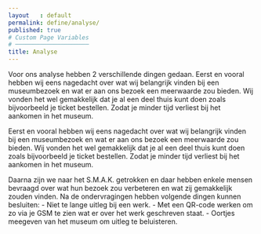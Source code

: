 ```yaml
---
layout   : default
permalink: define/analyse/
published: true
# Custom Page Variables
# ─────────────────────
title: Analyse
---
```

 
<div class=" float-left text-left col-12 ">
            <p>Voor ons analyse hebben 2 verschillende dingen gedaan. Eerst en vooral hebben wij eens nagedacht over wat wij belangrijk vinden bij een museumbezoek en wat er aan ons bezoek een meerwaarde zou bieden. Wij vonden het wel gemakkelijk dat je al een deel thuis kunt doen zoals bijvoorbeeld je ticket bestellen. Zodat je minder tijd verliest bij het aankomen in het museum.</p>
        </div>

<div class=" float-right text-right col-12">
 <p>Eerst en vooral hebben wij eens nagedacht over wat wij belangrijk vinden bij een museumbezoek en wat er aan ons bezoek een meerwaarde zou bieden. Wij vonden het wel gemakkelijk dat je al een deel thuis kunt doen zoals bijvoorbeeld je ticket bestellen. Zodat je minder tijd verliest bij het aankomen in het museum.</p>
 </div>

<div class=" float-left  text-left col-12">
<p>Daarna zijn we naar het S.M.A.K. getrokken en daar hebben enkele mensen bevraagd over wat hun bezoek zou verbeteren en wat zij gemakkelijk zouden vinden. Na de ondervragingen hebben volgende dingen kunnen besluiten:
- Niet te lange uitleg bij een werk.
- Met een QR-code werken om zo via je GSM te zien wat er over het werk geschreven staat.
- Oortjes meegeven van het museum om uitleg te beluisteren.</p>

</div>




<!--Persoon 1
Leeftijd: 32 jaar
Geslacht: Man
 
Hij heeft het liefste een korte uitleg bij een werk. Als het te lang is wijk je te snel af en luister/ lees je het niet volledig. Hij gaf een voorbeeld om met een app van het museum te werken waarbij de app herkent waar je bent en je zo de gepast uitleg kan geven. Of om met een QR-code te werken.
 
Als je werkt met zo’n app, is het belangrijk dat alles duidelijk staat aangegeven in het begin. + het zou ideaal zijn om iedere bezoeker oortjes mee te geven bij het begin omdat niet iedereen een paar oortjes bezit.
 
Hij heeft een voorkeur om te luisteren naar de info ipv de info te lezen.
 
Persoon 2
Leeftijd 39 jaar
Geslacht: Vrouw
 
Deze vrouw heeft al ervaring met audio in het museum en heeft daar geen problemen mee. Maar ze kijkt soms liever naar een stuk zonder te weten wat er achter zit. Soms zegt het beeld al genoeg.
 
Ze zou de app wel downloaden maar vind het minder belangrijk in dit museum want het museum spreekt vooral voor zich.
 
Persoon 3
Leeftijd 53 jaar
Geslacht: Vrouw
 
Bevindt de audio zeer aangenaam. In maastricht heeft ze ervaring met een soort audio waarbij je nadien iets kan doorsturen.
 
Ze hoort het liever dan te lezen. Als je het hoort krijg je via twee kanalen iets binnen. Maar als je het moet lezen, moet je kiezen tussen de tekst of het beeld.
 
Ze zou bereid zijn de app te downloaden moest deze bestaan.
 
Persoon 4
Leeftijd 44 ( + 72)
Geslacht: Man
 
Gebruikt de audio graag, en vind het zeker niet erg om de info de lezen. Hij heeft ook geen voorkeur tussen lezen of luisteren.
In het SMAK draait het meer om interpretatie, hij zou enkel uitleg wensen bij stukken waar het een meerwaarde biedt. Deze werken zijn al audiovisueel dus is er niet altijd info nodig.
 
Hij zou de app downloaden en gebruiken maar enkel als deze niet bij alle werken uitleg geeft en ruimte geeft voor interpretatie.
 -->